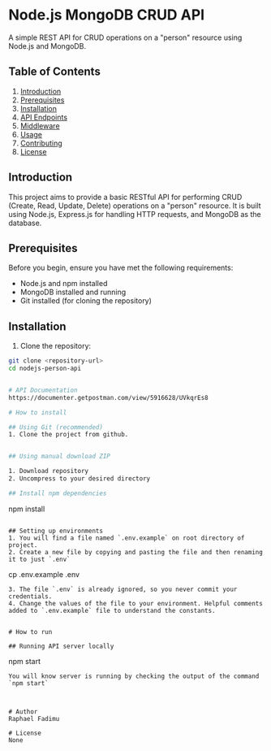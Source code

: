 # Node.js MongoDB CRUD API

A simple REST API for CRUD operations on a "person" resource using Node.js and MongoDB.

## Table of Contents

1. [Introduction](#introduction)
2. [Prerequisites](#prerequisites)
3. [Installation](#installation)
4. [API Endpoints](#api-endpoints)
5. [Middleware](#middleware)
6. [Usage](#usage)
7. [Contributing](#contributing)
8. [License](#license)

## Introduction

This project aims to provide a basic RESTful API for performing CRUD (Create, Read, Update, Delete) operations on a "person" resource. It is built using Node.js, Express.js for handling HTTP requests, and MongoDB as the database.

## Prerequisites

Before you begin, ensure you have met the following requirements:

- Node.js and npm installed
- MongoDB installed and running
- Git installed (for cloning the repository)

## Installation

1. Clone the repository:

```bash
git clone <repository-url>
cd nodejs-person-api


# API Documentation
https://documenter.getpostman.com/view/5916628/UVkqrEs8

# How to install

## Using Git (recommended)
1. Clone the project from github.


## Using manual download ZIP

1. Download repository
2. Uncompress to your desired directory

## Install npm dependencies

```
npm install
```

## Setting up environments
1. You will find a file named `.env.example` on root directory of project.
2. Create a new file by copying and pasting the file and then renaming it to just `.env`

```
cp .env.example .env
```
3. The file `.env` is already ignored, so you never commit your credentials.
4. Change the values of the file to your environment. Helpful comments added to `.env.example` file to understand the constants.


# How to run

## Running API server locally
```
npm start
```
You will know server is running by checking the output of the command `npm start`



# Author
Raphael Fadimu

# License
None
